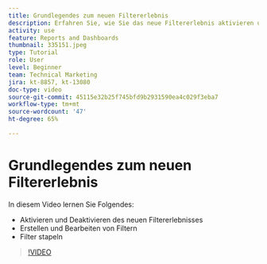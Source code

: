 ```yaml
---
title: Grundlegendes zum neuen Filtererlebnis
description: Erfahren Sie, wie Sie das neue Filtererlebnis aktivieren und deaktivieren, Filter erstellen und bearbeiten und Filter stapeln.
activity: use
feature: Reports and Dashboards
thumbnail: 335151.jpeg
type: Tutorial
role: User
level: Beginner
team: Technical Marketing
jira: kt-8857, kt-13080
doc-type: video
source-git-commit: 45115e32b25f745bfd9b2931590ea4c029f3eba7
workflow-type: tm+mt
source-wordcount: '47'
ht-degree: 65%

---
```



# Grundlegendes zum neuen Filtererlebnis

In diesem Video lernen Sie Folgendes:

* Aktivieren und Deaktivieren des neuen Filtererlebnisses
* Erstellen und Bearbeiten von Filtern
* Filter stapeln

>[!VIDEO](https://video.tv.adobe.com/v/3419558/?quality=12&learn=on&enablevpops)
